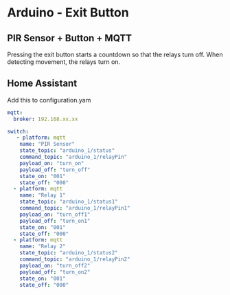 # Arduino - Exit Button

## PIR Sensor + Button + MQTT

 Pressing the exit button starts a countdown so that the relays turn off. When detecting movement, the relays turn on.


## Home Assistant
 

 Add this to configuration.yam

```yaml
mqtt:
  broker: 192.168.xx.xx

switch:
   - platform: mqtt
    name: "PIR Sensor"
    state_topic: "arduino_1/status"
    command_topic: "arduino_1/relayPin"
    payload_on: "turn_on"
    payload_off: "turn_off"
    state_on: "001"
    state_off: "000"
  - platform: mqtt
    name: "Relay 1"
    state_topic: "arduino_1/status1"
    command_topic: "arduino_1/relayPin1"
    payload_on: "turn_off1"
    payload_off: "turn_on1"
    state_on: "001"
    state_off: "000"
  - platform: mqtt
    name: "Relay 2"
    state_topic: "arduino_1/status2"
    command_topic: "arduino_1/relayPin2"
    payload_on: "turn_off2"
    payload_off: "turn_on2"
    state_on: "001"
    state_off: "000" 
```